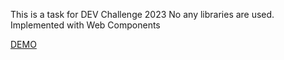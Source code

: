 This is a task for DEV Challenge 2023
No any libraries are used. Implemented with Web Components

[DEMO](https://helmax-y.github.io/crimes-map/)
